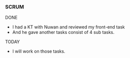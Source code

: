 ### SCRUM
DONE
- I had a KT with Nuwan and reviewed my front-end task 
- And he gave another tasks consist of 4 sub tasks.

TODAY
- I will work on those tasks. 